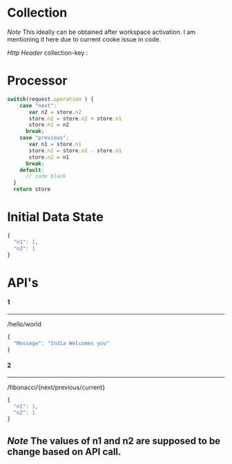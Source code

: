 # Collection
*Note*
This ideally can be obtained after workspace activation. I am mentioning it here due to current cooke issue in code.

*Http Header*
collection-key : 

# Processor
```javascript
switch(request.operation ) {
    case "next":
       var n2 = store.n2
       store.n2 = store.n2 + store.n1
       store.n1 = n2
      break;
    case "previous":
       var n1 = store.n1
       store.n1 = store.n2 - store.n1
       store.n2 = n1
      break;
    default:
      // code block
  }
  return store
```

# Initial Data State
```javascript
{
  "n1": 1,
  "n2": 1
}
```

# API's

#### 1
---
/hello/world

```javascript
{
  "Message": "India Welcomes you"
}
```
#### 2
---
/fibonacci/{next/previous/current}

```javascript
{
  "n1": 1,
  "n2": 1
}
```
*Note*
The values of n1 and n2 are supposed to be change based on API call.
---